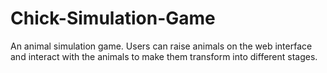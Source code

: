 # Chick-Simulation-Game
An animal simulation game. Users can raise animals on the web interface and interact with the animals to make them transform into different stages.
